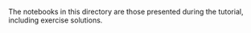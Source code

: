 
The notebooks in this directory are those presented during the tutorial,
including exercise solutions.